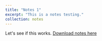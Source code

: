 ```yaml
---
title: "Notes 1"
excerpt: "This is a notes testing."
collection: notes
---
```


Let's see if this works.
[Download notes here](http://ChirayuSalgarkar.github.io/files/paper1.pdf)
